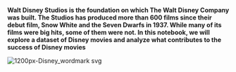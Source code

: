 **Walt Disney Studios is the foundation on which The Walt Disney Company was built. The Studios has produced more than 600 films since their debut film, Snow White and the Seven Dwarfs in 1937. While many of its films were big hits, some of them were not. In this notebook, we will explore a dataset of Disney movies and analyze what contributes to the success of Disney movies**




![1200px-Disney_wordmark svg](https://user-images.githubusercontent.com/73969654/151648366-292d4683-4c20-4573-9d1b-1f5019631acc.png)
